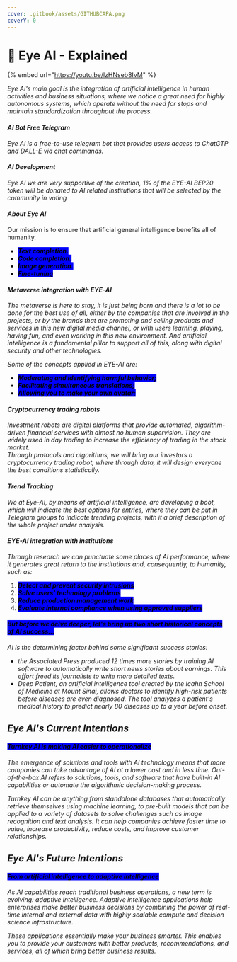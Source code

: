 ```yaml
---
cover: .gitbook/assets/GITHUBCAPA.png
coverY: 0
---
```


# 🧿 Eye AI - Explained

{% embed url="https://youtu.be/lzHNseb8IvM" %}

_Eye Ai's main goal is the integration of artificial intelligence in human activities and business situations, where we notice a great need for highly autonomous systems, which operate without the need for stops and maintain standardization throughout the process._

#### _AI Bot Free Telegram_

_Eye Ai is a free-to-use telegram bot that provides users access to ChatGTP and DALL-E via chat commands._

#### _AI Development_

_Eye AI we are very supportive of the creation, 1% of the EYE-AI BEP20 token will be donated to AI related institutions that will be selected by the community in voting_

#### _**About Eye AI**_

Our mission is to ensure that artificial general intelligence benefits all of humanity.

* _<mark style="background-color:blue;">**Text completion.**</mark>_
* _<mark style="background-color:blue;">**Code completion.**</mark>_
* _<mark style="background-color:blue;">**Image generation.**</mark>_
* _<mark style="background-color:blue;">**Fine-tuning**</mark>_

#### _Metaverse integration with EYE-AI_

_The metaverse is here to stay, it is just being born and there is a lot to be done for the best use of all, either by the companies that are involved in the projects, or by the brands that are promoting and selling products and services in this new digital media channel, or with users learning, playing, having fun, and even working in this new environment. And artificial intelligence is a fundamental pillar to support all of this, along with digital security and other technologies._

_Some of the concepts applied in EYE-AI are:_

* _<mark style="background-color:blue;">**Moderating and identifying harmful behavior;**</mark>_
* _<mark style="background-color:blue;">**Facilitating simultaneous translations;**</mark>_
* _<mark style="background-color:blue;">**Allowing you to make your own avatar;**</mark>_

#### _Cryptocurrency trading robots_

_Investment robots are digital platforms that provide automated, algorithm-driven financial services with almost no human supervision. They are widely used in day trading to increase the efficiency of trading in the stock market._\
_Through protocols and algorithms, we will bring our investors a cryptocurrency trading robot, where through data, it will design everyone the best conditions statistically._

#### _Trend Tracking_

_We at Eye-AI, by means of artificial intelligence, are developing a boot, which will indicate the best options for entries, where they can be put in Telegram groups to indicate trending projects, with it a brief description of the whole project under analysis._

#### _EYE-AI integration with institutions_

_Through research we can punctuate some places of AI performance, where it generates great return to the institutions and, consequently, to humanity, such as:_

1. _<mark style="background-color:blue;">**Detect and prevent security intrusions**</mark>_
2. _<mark style="background-color:blue;">**Solve users' technology problems**</mark>_
3. _<mark style="background-color:blue;">**Reduce production management work**</mark>_
4. _<mark style="background-color:blue;">**Evaluate internal compliance when using approved suppliers**</mark>_

#### _<mark style="background-color:blue;">But before we delve deeper, let's bring up two short historical concepts of AI success...</mark>_

_AI is the determining factor behind some significant success stories:_

* _the Associated Press produced 12 times more stories by training AI software to automatically write short news stories about earnings. This effort freed its journalists to write more detailed texts._
* _Deep Patient, an artificial intelligence tool created by the Icahn School of Medicine at Mount Sinai, allows doctors to identify high-risk patients before diseases are even diagnosed. The tool analyzes a patient's medical history to predict nearly 80 diseases up to a year before onset._

## _Eye AI's Current Intentions_

#### _<mark style="background-color:blue;">Turnkey AI is making AI easier to operationalize</mark>_

_The emergence of solutions and tools with AI technology means that more companies can take advantage of AI at a lower cost and in less time. Out-of-the-box AI refers to solutions, tools, and software that have built-in AI capabilities or automate the algorithmic decision-making process._&#x20;

_Turnkey AI can be anything from standalone databases that automatically retrieve themselves using machine learning, to pre-built models that can be applied to a variety of datasets to solve challenges such as image recognition and text analysis. It can help companies achieve faster time to value, increase productivity, reduce costs, and improve customer relationships._

## _Eye AI's Future Intentions_

#### _<mark style="background-color:blue;">From artificial intelligence to adaptive intelligence</mark>_

_As AI capabilities reach traditional business operations, a new term is evolving: adaptive intelligence. Adaptive intelligence applications help enterprises make better business decisions by combining the power of real-time internal and external data with highly scalable compute and decision science infrastructure._

_These applications essentially make your business smarter. This enables you to provide your customers with better products, recommendations, and services, all of which bring better business results._
